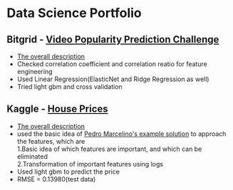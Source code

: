 # Data Science Portfolio
## Bitgrid - [Video Popularity Prediction Challenge](https://github.com/TS-0910/Data-Science-Portfolio/blob/master/Video%20Popularity%20Prediction%20Challenge_12.2.2021.ipynb)
- [The overall description](https://bitgrit.net/competition/11#)<br/>
- Checked correlation coefficient and correlation reatio for feature engineering
- Used Linear Regression(ElasticNet and Ridge Regression as well)
- Tried light gbm and cross validation

## Kaggle - [House Prices](https://github.com/TS-0910/Kaggle_House_Prices/blob/master/house-price-ts-0910%20(1).ipynb)
- [The overall description](https://www.kaggle.com/c/house-prices-advanced-regression-techniques)
- used the basic idea of [Pedro Marcelino's example solution](https://www.kaggle.com/pmarcelino/comprehensive-data-exploration-with-python) to approach the features, which are<br/>
1.Basic idea of which features are important, and which can be eliminated<br/>
2.Transformation of important features using logs<br/>
- Used light gbm to predict the price
- RMSE = 0.13980(test data)
